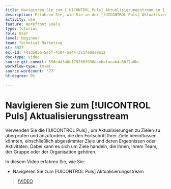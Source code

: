 ```yaml
---
title: Navigieren Sie zum [!UICONTROL Puls] Aktualisierungsstream in [!DNL Goals]
description: Erfahren Sie, wie Sie in der [!UICONTROL Puls] Aktualisierungsstream in [!DNL Goals].
activity: use
feature: Workfront Goals
type: Tutorial
role: User
level: Beginner
team: Technical Marketing
kt: 8927
exl-id: 441d5056-5e5f-4104-aa44-321fe0da9a12
doc-type: video
source-git-commit: 650e4d346e1792863930dcebafacab4c88f2a8bc
workflow-type: tm+mt
source-wordcount: '77'
ht-degree: 0%

---
```


# Navigieren Sie zum [!UICONTROL Puls] Aktualisierungsstream

Verwenden Sie die [!UICONTROL Puls] , um Aktualisierungen zu Zielen zu überprüfen und anzufordern, die den Fortschritt Ihrer Ziele beeinflussen könnten, einschließlich abgestimmter Ziele und deren Ergebnissen oder Aktivitäten. Dabei kann es sich um Ziele handeln, die Ihnen, Ihrem Team, der Gruppe oder der Organisation gehören.

In diesem Video erfahren Sie, wie Sie:

* Navigieren Sie zum [!UICONTROL Puls] Aktualisierungsstream

>[!VIDEO](https://video.tv.adobe.com/v/335199/?quality=12&learn=on)
